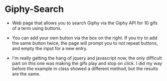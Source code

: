 # Giphy-Search

* Web page that allows you to search Giphy via the Giphy API for 10 gifs of a term using buttons.
* You can add your own button via the box on the right. If you try to add the same button twice, the page will prompt you to not repeat buttons, and empty the input for a new entry.

* I'm really getting the hang of jquery and javascript now, the only difficult part on this one was making the gifs play and stop on click. I did my way before the example in class showed a different method, but the results are the same.